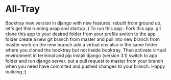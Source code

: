 # All-Tray
Booktray new version in django with new features, rebuilt from ground up, let's get this running asap and startup ;)
 To run this app : 
              Fork this app.
              git clone this app to your desired folder from your profile
              switch to the app folder
              create a new git branch from master and pull into new branch from master
              work on the new branch
              add a virtual env also in the same folder where you cloned the booktray but not inside booktray. 
              Then activate virtual environment in terminal and pip install django (version 3.1)
              switch to app folder and run django server.
              put a pull request to master from your branch when you need have commited and pushed changes to your branch.
              Happy building ;)
